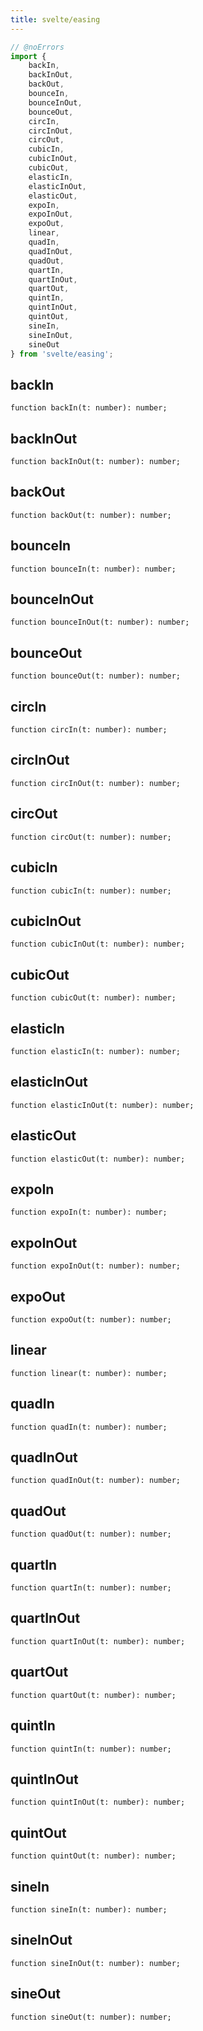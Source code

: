 ```yaml
---
title: svelte/easing
---
```




```js
// @noErrors
import {
	backIn,
	backInOut,
	backOut,
	bounceIn,
	bounceInOut,
	bounceOut,
	circIn,
	circInOut,
	circOut,
	cubicIn,
	cubicInOut,
	cubicOut,
	elasticIn,
	elasticInOut,
	elasticOut,
	expoIn,
	expoInOut,
	expoOut,
	linear,
	quadIn,
	quadInOut,
	quadOut,
	quartIn,
	quartInOut,
	quartOut,
	quintIn,
	quintInOut,
	quintOut,
	sineIn,
	sineInOut,
	sineOut
} from 'svelte/easing';
```

## backIn



<div class="ts-block">

```dts
function backIn(t: number): number;
```

</div>



## backInOut



<div class="ts-block">

```dts
function backInOut(t: number): number;
```

</div>



## backOut



<div class="ts-block">

```dts
function backOut(t: number): number;
```

</div>



## bounceIn



<div class="ts-block">

```dts
function bounceIn(t: number): number;
```

</div>



## bounceInOut



<div class="ts-block">

```dts
function bounceInOut(t: number): number;
```

</div>



## bounceOut



<div class="ts-block">

```dts
function bounceOut(t: number): number;
```

</div>



## circIn



<div class="ts-block">

```dts
function circIn(t: number): number;
```

</div>



## circInOut



<div class="ts-block">

```dts
function circInOut(t: number): number;
```

</div>



## circOut



<div class="ts-block">

```dts
function circOut(t: number): number;
```

</div>



## cubicIn



<div class="ts-block">

```dts
function cubicIn(t: number): number;
```

</div>



## cubicInOut



<div class="ts-block">

```dts
function cubicInOut(t: number): number;
```

</div>



## cubicOut



<div class="ts-block">

```dts
function cubicOut(t: number): number;
```

</div>



## elasticIn



<div class="ts-block">

```dts
function elasticIn(t: number): number;
```

</div>



## elasticInOut



<div class="ts-block">

```dts
function elasticInOut(t: number): number;
```

</div>



## elasticOut



<div class="ts-block">

```dts
function elasticOut(t: number): number;
```

</div>



## expoIn



<div class="ts-block">

```dts
function expoIn(t: number): number;
```

</div>



## expoInOut



<div class="ts-block">

```dts
function expoInOut(t: number): number;
```

</div>



## expoOut



<div class="ts-block">

```dts
function expoOut(t: number): number;
```

</div>



## linear



<div class="ts-block">

```dts
function linear(t: number): number;
```

</div>



## quadIn



<div class="ts-block">

```dts
function quadIn(t: number): number;
```

</div>



## quadInOut



<div class="ts-block">

```dts
function quadInOut(t: number): number;
```

</div>



## quadOut



<div class="ts-block">

```dts
function quadOut(t: number): number;
```

</div>



## quartIn



<div class="ts-block">

```dts
function quartIn(t: number): number;
```

</div>



## quartInOut



<div class="ts-block">

```dts
function quartInOut(t: number): number;
```

</div>



## quartOut



<div class="ts-block">

```dts
function quartOut(t: number): number;
```

</div>



## quintIn



<div class="ts-block">

```dts
function quintIn(t: number): number;
```

</div>



## quintInOut



<div class="ts-block">

```dts
function quintInOut(t: number): number;
```

</div>



## quintOut



<div class="ts-block">

```dts
function quintOut(t: number): number;
```

</div>



## sineIn



<div class="ts-block">

```dts
function sineIn(t: number): number;
```

</div>



## sineInOut



<div class="ts-block">

```dts
function sineInOut(t: number): number;
```

</div>



## sineOut



<div class="ts-block">

```dts
function sineOut(t: number): number;
```

</div>




